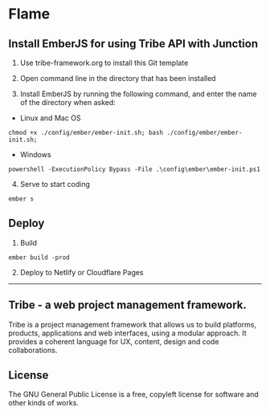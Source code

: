 # Flame

## Install EmberJS for using Tribe API with Junction

1. Use tribe-framework.org to install this Git template

2. Open command line in the directory that has been installed

3. Install EmberJS by running the following command, and enter the name of the directory when asked:

- Linux and Mac OS

```
chmod +x ./config/ember/ember-init.sh; bash ./config/ember/ember-init.sh;
```

- Windows

```
powershell -ExecutionPolicy Bypass -File .\config\ember\ember-init.ps1
```

4. Serve to start coding

```
ember s
```

## Deploy

1. Build

```
ember build -prod
```

2. Deploy to Netlify or Cloudflare Pages

---

## Tribe - a web project management framework.

Tribe is a project management framework that allows us to build platforms, products, applications and web interfaces, using a modular approach. It provides a coherent language for UX, content, design and code collaborations.

## License

The GNU General Public License is a free, copyleft license for
software and other kinds of works.

